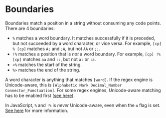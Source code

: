 # Boundaries

Boundaries match a position in a string without consuming any code points. There are 4 boundaries:

- <rulex>`%` matches a word boundary. It matches successfully if it is preceded,
  but not succeeded by a word character, or vice versa.
  For example, <rulex>`[cp] % [cp]` matches `A;` and `;A`, but not `AA` or `;;`.
- <rulex>`!%` matches a position that is _not_ a word boundary.
  For example, <rulex>`[cp] !% [cp]` matches `aa` and `::`, but not `a:` or `:a`.
- <rulex>`<%` matches the start of the string.
- <rulex>`%>` matches the end of the string.

A word character is anything that matches <rulex>`[word]`. If the regex engine is Unicode-aware,
this is <rulex>`[Alphabetic Mark Decimal_Number Connector_Punctuation]`. For some regex engines,
Unicode-aware matching has to be enabled first ([see here](../enabling-unicode-support.md)).

In JavaScript, <rulex>`%` and <rulex>`!%` is _never_ Unicode-aware, even when the `u` flag is set.
[See here](../enabling-unicode-support.md#javascript) for more information.
